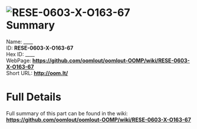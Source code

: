 
![RESE-0603-X-O163-67](https://github.com/oomlout/oomlout-OOMP/blob/master/parts/RESE-0603-X-O163-67/RESE-0603-X-O163-67_420.jpg)   
Summary
=================
  
Name: ____    
ID: __RESE-0603-X-O163-67__   
Hex ID: ____   
WebPage: __https://github.com/oomlout/oomlout-OOMP/wiki/RESE-0603-X-O163-67__   
Short URL: __http://oom.lt/__   

Full Details
==========================
Full summary of this part can be found in the wiki:   
__https://github.com/oomlout/oomlout-OOMP/wiki/RESE-0603-X-O163-67__    

